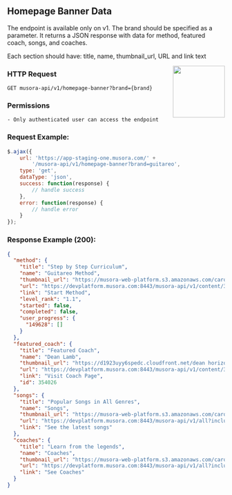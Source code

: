 ## Homepage Banner Data
The endpoint is available only on v1. The brand should be specified as a parameter.
It returns a JSON response with data for method, featured coach, songs, and coaches.

Each section should have: title, name, thumbnail_url, URL and link text


<a href="https://red-shadow-611407.postman.co/workspace/Team-Workspace~38bb093f-0978-4a83-8423-944a3c78fd51/example/9725390-bbdd45aa-0c26-43c6-89e9-34569e875d41"  target="_blank" style="float:right;">
<img width="120px" src="https://images.ctfassets.net/1wryd5vd9xez/1sHuHRROdF7ifCjy4QKVXk/a44e85c6138dbe13126c4ede8650cf29/https___cdn-images-1.medium.com_max_2000_1_O0OZO4m6nbwwnYAtkSQO0g.png"/>
</a>

### HTTP Request
`GET musora-api/v1/homepage-banner?brand={brand}`

### Permissions
    - Only authenticated user can access the endpoint

### Request Example:

```js
$.ajax({
    url: 'https://app-staging-one.musora.com/' +
        '/musora-api/v1/homepage-banner?brand=guitareo',
    type: 'get',
    dataType: 'json',
    success: function(response) {
        // handle success
    },
    error: function(response) {
        // handle error
    }
});
```

### Response Example (200):

```json
{
  "method": {
    "title": "Step by Step Curriculum",
    "name": "Guitareo Method",
    "thumbnail_url": "https://musora-web-platform.s3.amazonaws.com/carousel/guitareo-method+1.jpg",
    "url": "https://devplatform.musora.com:8443/musora-api/v1/content/333654?brand=guitareo",
    "link": "Start Method",
    "level_rank": "1.1",
    "started": false,
    "completed": false,
    "user_progress": {
      "149628": []
    }
  },
  "featured_coach": {
    "title": "Featured Coach",
    "name": "Dean Lamb",
    "thumbnail_url": "https://d1923uyy6spedc.cloudfront.net/dean horizontal-1650893231.png",
    "url": "https://devplatform.musora.com:8443/musora-api/v1/content/354026?brand=guitareo",
    "link": "Visit Coach Page",
    "id": 354026
  },
  "songs": {
    "title": "Popular Songs in All Genres",
    "name": "Songs",
    "thumbnail_url": "https://musora-web-platform.s3.amazonaws.com/carousel/songs.jpg",
    "url": "https://devplatform.musora.com:8443/musora-api/v1/all?included_types%5B0%5D=song&brand=guitareo&page=1&limit=10&statuses%5B0%5D=published&sort=-published_on",
    "link": "See the latest songs"
  },
  "coaches": {
    "title": "Learn from the legends",
    "name": "Coaches",
    "thumbnail_url": "https://musora-web-platform.s3.amazonaws.com/carousel/coaches.jpg",
    "url": "https://devplatform.musora.com:8443/musora-api/v1/all?included_types%5B0%5D=instructor&required_fields%5B0%5D=is_coach%2C1&brand=guitareo&page=1&limit=10&statuses%5B0%5D=published&sort=-published_on",
    "link": "See Coaches"
  }
}
```
